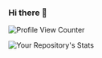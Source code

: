 ### Hi there 👋

<!--
**RomanSkrypnyk-main/RomanSkrypnyk-main** is a ✨ _special_ ✨ repository because its `README.md` (this file) appears on your GitHub profile.

Here are some ideas to get you started:

- 🔭 I’m currently working on GL
- 🌱 I’m currently learning JAVA
- 👯 I’m looking to collaborate on ...
- 🤔 I’m looking for help with ...
- 💬 Ask me about ...
- 📫 How to reach me: skrypnyk.rma@gmail.com
- 😄 Pronouns: ...
- ⚡ Fun fact: Time Person of the Year 2006
-->

![Profile View Counter](https://komarev.com/ghpvc/?username=RomanSkrypnyk-main)

![Your Repository's Stats](https://github-readme-stats.vercel.app/api/top-langs/?username=RomanSkrypnyk-main&theme=blue-green)


